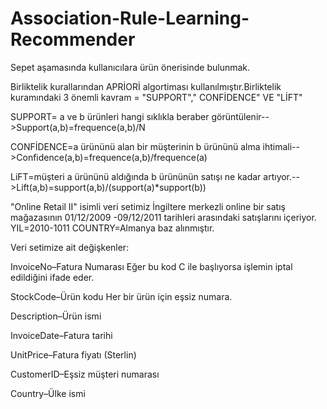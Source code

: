 # Association-Rule-Learning-Recommender

Sepet aşamasında kullanıcılara ürün önerisinde bulunmak.


Birliktelik kurallarından APRİORİ algortiması kullanılmıştır.Birliktelik kuramındaki 3 önemli kavram = "SUPPORT"," CONFİDENCE" VE "LİFT"

SUPPORT= a ve b ürünleri hangi sıklıkla beraber görüntülenir-->Support(a,b)=frequence(a,b)/N


CONFİDENCE=a ürününü alan bir müşterinin b ürününü alma ihtimali-->Confidence(a,b)=frequence(a,b)/frequence(a)



LiFT=müşteri a ürününü aldığında b ürününün satışı ne kadar artıyor.-->Lift(a,b)=support(a,b)/(support(a)*support(b))

 "Online Retail II" isimli veri setimiz İngiltere merkezli online bir satış mağazasının 01/12/2009 -09/12/2011 tarihleri arasındaki satışlarını içeriyor.
YIL=2010-1011
COUNTRY=Almanya  baz alınmıştır.


 Veri setimize ait değişkenler:

InvoiceNo–Fatura Numarası Eğer bu kod C ile başlıyorsa işlemin iptal edildiğini ifade eder.

StockCode–Ürün kodu Her bir ürün için eşsiz numara.

Description–Ürün ismi

InvoiceDate–Fatura tarihi

UnitPrice–Fatura fiyatı (Sterlin)

CustomerID–Eşsiz müşteri numarası

Country–Ülke ismi
